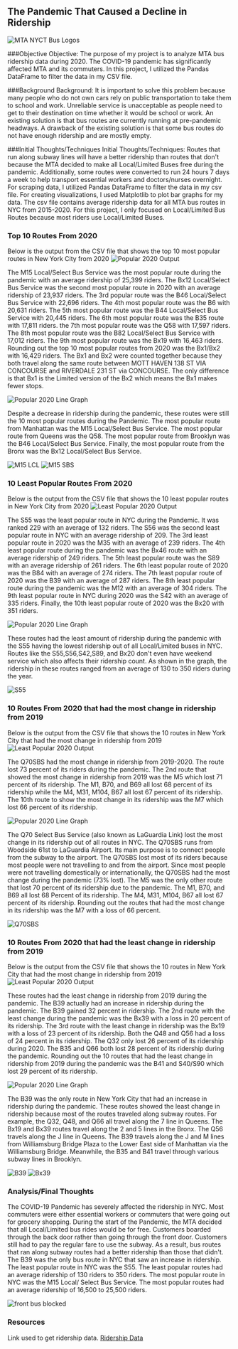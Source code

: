 ## The Pandemic That Caused a Decline in Ridership
![MTA NYCT Bus Logos](./Pictures/mtalogo.png)

###Objective
Objective: The purpose of my project is to analyze MTA bus ridership data during 2020. The COVID-19 pandemic has significantly affected MTA and its commuters. In this project, I utilized the Pandas DataFrame to filter the data in my CSV file.

###Background
Background: It is important to solve this problem because many people who do not own cars rely on public transportation to take them to school and work. Unreliable service is unacceptable as people need to get to their destination on time whether it would be school or work. An existing solution is that bus routes are currently running at pre-pandemic headways. A drawback of the existing solution is that some bus routes do not have enough ridership and are mostly empty.

###Initial Thoughts/Techniques
Initial Thoughts/Techniques: Routes that run along subway lines will have a better ridership than routes that don't because the MTA decided to make all Local/Limited Buses free during the pandemic. Additionally, some routes were converted to run 24 hours 7 days a week to help transport essential workers and doctors/nurses overnight. For scraping data, I utilized Pandas DataFrame to filter the data in my csv file. For creating visualizations, I used Matplotlib to plot bar graphs for my data. The csv file contains average ridership data for all MTA bus routes in NYC from 2015-2020. For this project, I only focused on Local/Limited Bus Routes because most riders use Local/Limited Buses.

### Top 10 Routes From 2020

Below is the output from the CSV file that shows the top 10 most popular routes in New York City from 2020
![Popular 2020 Output](./Pictures/popoutput.PNG)

The M15 Local/Select Bus Service was the most popular route during the pandemic with an average ridership of 25,399 riders. The Bx12 Local/Select Bus Service was the second most popular route in 2020 with an average ridership of 23,937 riders. The 3rd popular route was the B46 Local/Select Bus Service with 22,696 riders. The 4th most popular route was the B6 with 20,631 riders. The 5th most popular route was the B44 Local/Select Bus Service with 20,445 riders. The 6th most popular route was the B35 route with 17,811 riders. the 7th most popular route was the Q58 with 17,597 riders. The 8th most popular route was the B82 Local/Select Bus Service with 17,012 riders. The 9th most popular route was the Bx19 with 16,463 riders. Rounding out the top 10 most popular routes from 2020 was the Bx1/Bx2 with 16,429 riders. The Bx1 and Bx2 were counted together because they both travel along the same route between MOTT HAVEN 138 ST VIA CONCOURSE and RIVERDALE 231 ST via CONCOURSE. The only difference is that Bx1 is the Limited version of the Bx2 which means the Bx1 makes fewer stops.

![Popular 2020 Line Graph](./Pictures/Popular2020.png)

Despite a decrease in ridership during the pandemic, these routes were still the 10 most popular routes during the Pandemic. The most popular route from Manhattan was the M15 Local/Select Bus Service. The most popular route from Queens was the Q58. The most popular route from Brooklyn was the B46 Local/Select Bus Service. Finally, the most popular route from the Bronx was the Bx12 Local/Select Bus Service.

![M15 LCL](./Pictures/M15SBS.png) ![M15 SBS](./Pictures/M15lcl.png)

### 10 Least Popular Routes From 2020

Below is the output from the CSV file that shows the 10 least popular routes in New York City from 2020
![Least Popular 2020 Output](./Pictures/leastpopoutput.PNG)

The S55 was the least popular route in NYC during the Pandemic. It was ranked 229 with an average of 132 riders. The S56 was the second least popular route in NYC with an average ridership of 209. The 3rd least popular route in 2020 was the M35 with an average of 239 riders. The 4th least popular route during the pandemic was the Bx46 route with an average ridership of 249 riders. The 5th least popular route was the S89 with an average ridership of 261 riders. The 6th least popular route of 2020 was the B84 with an average of 274 riders. The 7th least popular route of 2020 was the B39 with an average of 287 riders. The 8th least popular route during the pandemic was the M12 with an average of 304 riders. The 9th least popular route in NYC during 2020 was the S42 with an average of 335 riders. Finally, the 10th least popular route of 2020 was the Bx20 with 351 riders.

![Popular 2020 Line Graph](./Pictures/leastpop2020.png)

These routes had the least amount of ridership during the pandemic with the S55 having the lowest ridership out of all Local/Limited buses in NYC. Routes like the S55,S56,S42,S89, and Bx20 don't even have weekend service which also affects their ridership count. As shown in the graph, the ridership in these routes ranged from an average of 130 to 350 riders during the year.

![S55](./Pictures/S55.png)

### 10 Routes From 2020 that had the most change in ridership from 2019

Below is the output from the CSV file that shows the 10 routes in New York City that had the most change in ridership from 2019
![Least Popular 2020 Output](./Pictures/mostchangeoutput.PNG)

The Q70SBS had the most change in ridership from 2019-2020. The route lost 73 percent of its riders during the pandemic. The 2nd route that showed the most change in ridership from 2019 was the M5 which lost 71 percent of its ridership. The M1, B70, and B69 all lost 68 percent of its ridership while the M4, M31, M104, B67 all lost 67 percent of its ridership. The 10th route to show the most change in its ridership was the M7 which lost 66 percent of its ridership.

![Popular 2020 Line Graph](./Pictures/highchange.png)

The Q70 Select Bus Service (also known as LaGuardia Link) lost the most change in its ridership out of all routes in NYC. The Q70SBS runs from Woodside 61st to LaGuardia Airport. Its main purpose is to connect people from the subway to the airport. The Q70SBS lost most of its riders because most people were not travelling to and from the airport. Since most people were not travelling domestically or internationally, the Q70SBS had the most change during the pandemic (73% lost). The M5 was the only other route that lost 70 percent of its ridership due to the pandemic. The M1, B70, and B69 all lost 68 Percent of its ridership. The M4, M31, M104, B67 all lost 67 percent of its ridership. Rounding out the routes that had the most change in its ridership was the M7 with a loss of 66 percent.

![Q70SBS](./Pictures/Q70SBS.png)

### 10 Routes From 2020 that had the least change in ridership from 2019

Below is the output from the CSV file that shows the 10 routes in New York City that had the most change in ridership from 2019
![Least Popular 2020 Output](./Pictures/leastchangeoutput.PNG)

These routes had the least change in ridership from 2019 during the pandemic. The B39 actually had an increase in ridership during the pandemic. The B39 gained 32 percent in ridership. The 2nd route with the least change during the pandemic was the Bx39 with a loss in 20 percent of its ridership. The 3rd route with the least change in ridership was the Bx19 with a loss of 23 percent of its ridership. Both the Q48 and Q56 had a loss of 24 percent in its ridership. The Q32 only lost 26 percent of its ridership during 2020. The B35 and Q66 both lost 28 percent of its ridership during the pandemic. Rounding out the 10 routes that had the least change in ridership from 2019 during the pandemic was the B41 and S40/S90 which lost 29 percent of its ridership.

![Popular 2020 Line Graph](./Pictures/leastchange.png)

The B39 was the only route in New York City that had an increase in ridership during the pandemic. These routes showed the least change in ridership because most of the routes traveled along subway routes. For example, the Q32, Q48, and Q66 all travel along the 7 line in Queens. The Bx19 and Bx39 routes travel along the 2 and 5 lines in the Bronx. The Q56 travels along the J line in Queens. The B39 travels along the J and M lines from Williamsburg Bridge Plaza to the Lower East side of Manhattan via the Williamsburg Bridge. Meanwhile, the B35 and B41 travel through various subway lines in Brooklyn.

![B39](./Pictures/B39.png) ![Bx39](./Pictures/Bx39.png)

### Analysis/Final Thoughts
The COVID-19 Pandemic has severely affected the ridership in NYC. Most commuters were either essential workers or commuters that were going out for grocery shopping. During the start of the Pandemic, the MTA decided that all Local/Limited bus rides would be for free. Customers boarded through the back door rather than going through the front door. Customers still had to pay the regular fare to use the subway. As a result, bus routes that ran along subway routes had a better ridership than those that didn't. The B39 was the only bus route in NYC that saw an increase in ridership. The least popular route in NYC was the S55. The least popular routes had an average ridership of 130 riders to 350 riders. The most popular route in NYC was the M15 Local/ Select Bus Service. The most popular routes had an average ridership of 16,500 to 25,500 riders.

![front bus blocked](./Pictures/mtapandemic.png)

### Resources

Link used to get ridership data. [Ridership Data](https://new.mta.info/agency/new-york-city-transit/subway-bus-ridership-2020)
